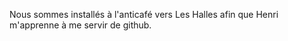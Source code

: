 Nous sommes installés à l'anticafé vers Les Halles afin que Henri m'apprenne à me servir de github.
